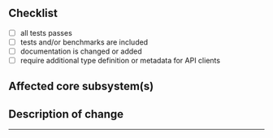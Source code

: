 <!--
Thank you for your pull request. Please provide a description above and review
the requirements below.

Bug fixes and new features should include tests and possibly benchmarks.

Contributors guide: ./.github/CONTRIBUTING.md
-->

<!-- _Please make sure to review and check all of these items:_ -->


## Checklist
<!-- Remove items that do not apply. For completed items, change [ ] to [x]. -->

- [ ] all tests passes
- [ ] tests and/or benchmarks are included
- [ ] documentation is changed or added
- [ ] require additional type definition or metadata for API clients

<!-- _NOTE: these things are not required to open a PR and can be done afterwards / while the PR is open._ -->

## Affected core subsystem(s)
<!-- Please provide affected other system(s). -->

## Description of change
<!-- Please provide a description of the change here. -->

* * *
